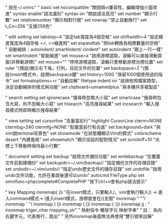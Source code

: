 " 放在~/.vimrc"
" basic
set nocompatible "關閉與vi兼容性，編輯增強介面改進"
syntax enable"語法識別"
syntax on "開啟語法高亮"
set number "顯示行數"
set relativenumber "顯示相對行號"
set nowrap "禁止自動換行"
set t_Co=256 "支援256色"

" edit setting
set tabstop=4 "設定tab寬度為4個空格"
set shiftwidth=4 "設定縮進寬度為4個空格 <<, >>縮進時"
set expandtab "把tab轉換為相應數量的空格"
" 自動縮排｜autoindent/ smartindent/ cindent"
set autoindent "跟上一行一樣"
set smartindent "智能縮進"
set mouse=a "啟用游標選取，滾輪可以直接滑動頁面(非移動游標)"
set mouse="" "停用游標選取，滾輪只會移動游標光標位置"
set ruler "(預設)顯示右下角，行列，目前文件的位置"
set backspace=2 "(預設)insert模式中，啟用backspace鍵"
set history=1000 "保留1000個使用過的指令"
set formatoptions+=r "自動註解"
filetype indent on "啟用依照檔案類型，決定自動縮排的樣式與功能"
set clipboard=unnamedplus "與本機共享複製區"

" search setting
set ignorecase "搜尋時忽略大小寫"
set smartcase "搜尋時包含大寫，則不忽略大小寫"
set hlsearch "高亮搜尋結果"
set incsearch "輸入搜尋模式時即時顯示搜尋結果"

" view setting
set cursorline "高量當前行"
highlight CursorLine cterm=NONE ctermbg=240 ctermfg=NONE "配置當前行有白底"
set background=dark "與vim說terminal背景色"
set showmode "在狀態欄顯示Vim的模式"
colorscheme desert "內建風格"
set showmatch "顯示括弧的配對情況"
set scrolloff=10 "光標上下移動時保持最小行數"

" document setting
set backup "啟用文件備份功能"
set writebackup "在覆蓋文件前創建備份"
set backupdir=~/.vim/backup//  "指定備份文件的存儲目錄"
set undodir=~/.vim/undo// "指定undo歷史文件的儲存目錄"
set undofile "啟用undo文件功能，允許在重啟後還可以undo"
autocmd FileType php set omnifunc=phpcomplete#CompletePHP "按下ctrl+n會有php語法提示"


" key Mapping
inoremap( ()<ESC>i "在insert模式，只要輸入(，vim會執行輸入() -> <ESC>進入command模式-> i進入insert模式，游標就會在()支間"
inoremap " ""<ESC>i
inoremap ' ''<ESC>i
inoremap ( ()<ESC>i
inoremap [ []<ESC>i
inoremap { {}<ESC>i
inoremap jj <ESC>:<backspace>
" inoremap  triger_char  mapping_str"
" 映射指令     觸發字元     映射字串"
" 註：<LEFT> 為向右鍵字元，<CR>代表換行，<ESC>跳出"
" 另外inoremap後面無法再使用"雙引號來註解"
